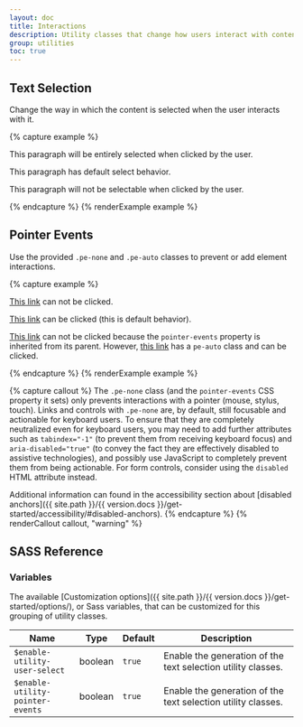 ```yaml
---
layout: doc
title: Interactions
description: Utility classes that change how users interact with contents of a website.
group: utilities
toc: true
---
```


## Text Selection

Change the way in which the content is selected when the user interacts with it.

{% capture example %}
<p class="user-select-all">This paragraph will be entirely selected when clicked by the user.</p>
<p class="user-select-auto">This paragraph has default select behavior.</p>
<p class="user-select-none">This paragraph will not be selectable when clicked by the user.</p>
{% endcapture %}
{% renderExample example %}

## Pointer Events

Use the provided `.pe-none` and `.pe-auto` classes to prevent or add element interactions.

{% capture example %}
<p><a href="#" class="pe-none" tabindex="-1" aria-disabled="true">This link</a> can not be clicked.</p>
<p><a href="#" class="pe-auto">This link</a> can be clicked (this is default behavior).</p>
<p class="pe-none"><a href="#" tabindex="-1" aria-disabled="true">This link</a> can not be clicked because the <code>pointer-events</code> property is inherited from its parent. However, <a href="#" class="pe-auto">this link</a> has a <code>pe-auto</code> class and can be clicked.</p>
{% endcapture %}
{% renderExample example %}

{% capture callout %}
The `.pe-none` class (and the `pointer-events` CSS property it sets) only prevents interactions with a pointer (mouse, stylus, touch). Links and controls with `.pe-none` are, by default, still focusable and actionable for keyboard users. To ensure that they are completely neutralized even for keyboard users, you may need to add further attributes such as `tabindex="-1"` (to prevent them from receiving keyboard focus) and `aria-disabled="true"` (to convey the fact they are effectively disabled to assistive technologies), and possibly use JavaScript to completely prevent them from being actionable. For form controls, consider using the `disabled` HTML attribute instead.

Additional information can found in the accessibility section about [disabled anchors]({{ site.path }}/{{ version.docs }}/get-started/accessibility/#disabled-anchors).
{% endcapture %}
{% renderCallout callout, "warning" %}

## SASS Reference

### Variables

The available [Customization options]({{ site.path }}/{{ version.docs }}/get-started/options/), or Sass variables, that can be customized for this grouping of utility classes.

<div class="table-scroll">
  <table class="table table-bordered table-striped">
    <thead>
      <tr>
        <th style="width: 100px;">Name</th>
        <th style="width: 50px;">Type</th>
        <th style="width: 50px;">Default</th>
        <th>Description</th>
      </tr>
    </thead>
    <tbody>
      <tr>
        <td><code>$enable-utility-user-select</code></td>
        <td>boolean</td>
        <td><code>true</code></td>
        <td>
          Enable the generation of the text selection utility classes.
        </td>
      </tr>
      <tr>
        <td><code>$enable-utility-pointer-events</code></td>
        <td>boolean</td>
        <td><code>true</code></td>
        <td>
          Enable the generation of the text selection utility classes.
        </td>
      </tr>
    </tbody>
  </table>
</div>
